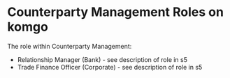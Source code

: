 

# Counterparty Management Roles on komgo

The role within Counterparty Management:

* Relationship Manager \(Bank\) - see description of role in s5
* Trade Finance Officer \(Corporate\) - see description of role in s5